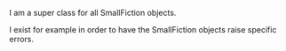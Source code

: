 I am a super class for all SmallFiction objects. 

I exist for example in order to have the SmallFiction objects raise specific errors.
